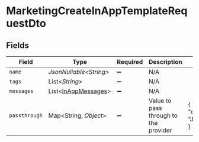 # MarketingCreateInAppTemplateRequestDto


## Fields

| Field                                                            | Type                                                             | Required                                                         | Description                                                      | Example                                                          |
| ---------------------------------------------------------------- | ---------------------------------------------------------------- | ---------------------------------------------------------------- | ---------------------------------------------------------------- | ---------------------------------------------------------------- |
| `name`                                                           | *JsonNullable\<String>*                                          | :heavy_minus_sign:                                               | N/A                                                              |                                                                  |
| `tags`                                                           | List\<*String*>                                                  | :heavy_minus_sign:                                               | N/A                                                              |                                                                  |
| `messages`                                                       | List\<[InAppMessages](../../models/components/InAppMessages.md)> | :heavy_minus_sign:                                               | N/A                                                              |                                                                  |
| `passthrough`                                                    | Map\<String, *Object*>                                           | :heavy_minus_sign:                                               | Value to pass through to the provider                            | {<br/>"other_known_names": "John Doe"<br/>}                      |